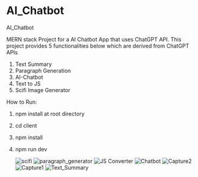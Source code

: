 # AI_Chatbot
AI_Chatbot

MERN stack Project for a AI Chatbot App that uses ChatGPT API. 
This project provides 5 functionalities below which are derived from ChatGPT APIs

1. Text Summary
2. Paragraph Generation
3. AI-Chatbot
4. Text to JS
5. Scifi Image Generator

How to Run:

1. npm install at root directory
2. cd client
3. npm install
4. npm run dev

   ![scifi](https://github.com/skarn2609/AI_Chatbot/assets/136243090/9bbca55d-7023-4528-a053-0f8bc4a7e276)
![paragraph_generator](https://github.com/skarn2609/AI_Chatbot/assets/136243090/20ea27cf-6740-48d3-8afa-68e0d436cc2a)
![JS Converter](https://github.com/skarn2609/AI_Chatbot/assets/136243090/f56e0c28-a94d-45bf-923a-b8ac9af34e95)
![Chatbot](https://github.com/skarn2609/AI_Chatbot/assets/136243090/8cab3220-18a1-40a4-9c96-f5fedbca9555)
![Capture2](https://github.com/skarn2609/AI_Chatbot/assets/136243090/19674462-aabf-455f-baad-39a6644842ca)
![Capture1](https://github.com/skarn2609/AI_Chatbot/assets/136243090/1b2aeec9-2abe-47b1-a42b-144dc9694884)
![Text_Summary](https://github.com/skarn2609/AI_Chatbot/assets/136243090/4b8b04ca-069d-42a1-ac0f-4a8f0798dfb8)

